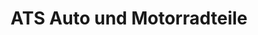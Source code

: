 ---
title: "ATS Auto und Motorradteile"
url: /geseke/ats-auto-und-motorradteile/
shop: Autoteile
---